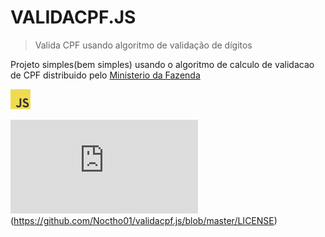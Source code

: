 # VALIDACPF.JS
> Valida CPF usando algoritmo de validação de dígitos

Projeto simples(bem simples) usando o algoritmo de calculo de validacao de CPF distribuido pelo
[Ministerio da Fazenda](https://servicos.receita.fazenda.gov.br/Servicos/CPF/ConsultaSituacao/ConsultaPublica.asp)

<a href="https://en.wikipedia.org/wiki/JavaScript" title="JavaScript"><img src="icons/javascript.png" /></a>

![GitHub](https://img.shields.io/github/license/Noctho01/validacpf.js)(https://github.com/Noctho01/validacpf.js/blob/master/LICENSE)
